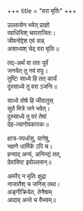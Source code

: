 +++
title = "वरा मृतिः"
+++

उल्लासेन भवेत् प्राज्ञो  
व्याधिभिश् चापराजितः।  
जीवनोद्देश एवं सन्न्  
असाध्यश् चेद् वरा मृतिः॥

तद्-अर्थं वा ततः पूर्वं  
जनयेत् तु नवं वपुः।  
तुष्टिः साध्ये हि तत् कार्यं  
दुस्साध्ये तु वरा ऽजनिः॥

साध्ये तोषे हि जीवातुस्  
सुते मित्रे जने भवेत्।  
दुस्साध्ये तु वरं तेषां  
देह-त्यागोपकारकः॥

क्षात्र-स्पर्धासु, यागेषु,  
भक्षणे धार्मिके ऽपि च।  
हन्याद् अन्यं, अनिन्द्यं तत्,  
देवाविष्ट इवोल्लसन्॥

अमरैर् न मृतिः क्षुद्रा  
नाजातैश् च जनिस् तथा।  
अङ्गीक्रियेत, तेनैषाम्  
आदाव् अन्ते च वैभवम्॥
